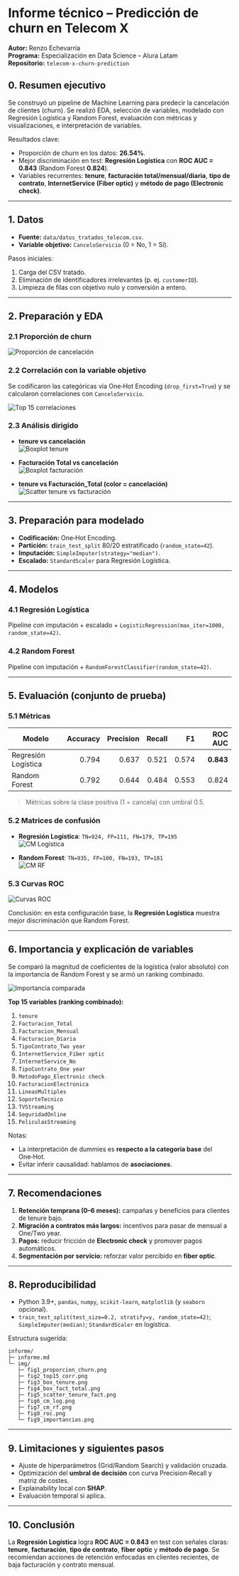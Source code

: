 # Informe técnico – Predicción de churn en Telecom X
**Autor:** Renzo Echevarria  
**Programa:** Especialización en Data Science – Alura Latam  
**Repositorio:** `telecom-x-churn-prediction`

## 0. Resumen ejecutivo
Se construyó un pipeline de Machine Learning para predecir la cancelación de clientes (churn). Se realizó EDA, selección de variables,
modelado con Regresión Logística y Random Forest, evaluación con métricas y visualizaciones, e interpretación de variables.

Resultados clave:
- Proporción de churn en los datos: **26.54%**.
- Mejor discriminación en test: **Regresión Logística** con **ROC AUC = 0.843** (Random Forest **0.824**).
- Variables recurrentes: **tenure**, **facturación total/mensual/diaria**, **tipo de contrato**, **InternetService (Fiber optic)** y **método de pago (Electronic check)**.

---

## 1. Datos
- **Fuente:** `data/datos_tratados_telecom.csv`.
- **Variable objetivo:** `CanceloServicio` (0 = No, 1 = Sí).

Pasos iniciales:
1. Carga del CSV tratado.
2. Eliminación de identificadores irrelevantes (p. ej. `customerID`).
3. Limpieza de filas con objetivo nulo y conversión a entero.

---

## 2. Preparación y EDA
### 2.1 Proporción de churn
![Proporción de cancelación](img/fig1_proporcion_churn.png)

### 2.2 Correlación con la variable objetivo
Se codificaron las categóricas vía One‑Hot Encoding (`drop_first=True`) y se calcularon correlaciones con `CanceloServicio`.

![Top 15 correlaciones](img/fig2_top15_corr.png)

### 2.3 Análisis dirigido
- **tenure vs cancelación**  
  ![Boxplot tenure](img/fig3_box_tenure.png)

- **Facturación Total vs cancelación**  
  ![Boxplot facturación](img/fig4_box_fact_total.png)

- **tenure vs Facturación_Total (color = cancelación)**  
  ![Scatter tenure vs facturación](img/fig5_scatter_tenure_fact.png)

---

## 3. Preparación para modelado
- **Codificación:** One‑Hot Encoding.
- **Partición:** `train_test_split` 80/20 estratificado (`random_state=42`).
- **Imputación:** `SimpleImputer(strategy="median")`.
- **Escalado:** `StandardScaler` para Regresión Logística.

---

## 4. Modelos
### 4.1 Regresión Logística
Pipeline con imputación + escalado + `LogisticRegression(max_iter=1000, random_state=42)`.

### 4.2 Random Forest
Pipeline con imputación + `RandomForestClassifier(random_state=42)`.

---

## 5. Evaluación (conjunto de prueba)
### 5.1 Métricas
| Modelo               | Accuracy | Precision | Recall | F1   | ROC AUC |
|----------------------|---------:|----------:|-------:|-----:|--------:|
| Regresión Logística  | 0.794 | 0.637 | 0.521 | 0.574 | **0.843** |
| Random Forest        | 0.792  | 0.644  | 0.484  | 0.553  | 0.824  |

> Métricas sobre la clase positiva (1 = cancela) con umbral 0.5.

### 5.2 Matrices de confusión
- **Regresión Logística**: `TN=924, FP=111, FN=179, TP=195`  
  ![CM Logística](img/fig6_cm_log.png)

- **Random Forest**: `TN=935, FP=100, FN=193, TP=181`  
  ![CM RF](img/fig7_cm_rf.png)

### 5.3 Curvas ROC
![Curvas ROC](img/fig8_roc.png)

Conclusión: en esta configuración base, la **Regresión Logística** muestra mejor discriminación que Random Forest.

---

## 6. Importancia y explicación de variables
Se comparó la magnitud de coeficientes de la logística (valor absoluto) con la importancia de Random Forest y se armó un ranking combinado.

![Importancia comparada](img/fig9_importancias.png)

**Top 15 variables (ranking combinado):**
1. `tenure`
2. `Facturacion_Total`
3. `Facturacion_Mensual`
4. `Facturacion_Diaria`
5. `TipoContrato_Two year`
6. `InternetService_Fiber optic`
7. `InternetService_No`
8. `TipoContrato_One year`
9. `MetodoPago_Electronic check`
10. `FacturacionElectronica`
11. `LineasMultiples`
12. `SoporteTecnico`
13. `TVStreaming`
14. `SeguridadOnline`
15. `PeliculasStreaming`

Notas:
- La interpretación de dummies es **respecto a la categoría base** del One‑Hot.
- Evitar inferir causalidad: hablamos de **asociaciones**.

---

## 7. Recomendaciones
1. **Retención temprana (0–6 meses):** campañas y beneficios para clientes de tenure bajo.  
2. **Migración a contratos más largos:** incentivos para pasar de mensual a One/Two year.  
3. **Pagos:** reducir fricción de **Electronic check** y promover pagos automáticos.  
4. **Segmentación por servicio:** reforzar valor percibido en **fiber optic**.  

---

## 8. Reproducibilidad
- Python 3.9+, `pandas`, `numpy`, `scikit-learn`, `matplotlib` (y `seaborn` opcional).  
- `train_test_split(test_size=0.2, stratify=y, random_state=42)`; `SimpleImputer(median)`; `StandardScaler` en logística.

Estructura sugerida:
```
informe/
├─ informe.md
└─ img/
   ├─ fig1_proporcion_churn.png
   ├─ fig2_top15_corr.png
   ├─ fig3_box_tenure.png
   ├─ fig4_box_fact_total.png
   ├─ fig5_scatter_tenure_fact.png
   ├─ fig6_cm_log.png
   ├─ fig7_cm_rf.png
   ├─ fig8_roc.png
   └─ fig9_importancias.png
```

---

## 9. Limitaciones y siguientes pasos
- Ajuste de hiperparámetros (Grid/Random Search) y validación cruzada.  
- Optimización del **umbral de decisión** con curva Precision‑Recall y matriz de costes.  
- Explainability local con **SHAP**.  
- Evaluación temporal si aplica.

---

## 10. Conclusión
La **Regresión Logística** logra **ROC AUC = 0.843** en test con señales claras: **tenure**, **facturación**, **tipo de contrato**, **fiber optic** y **método de pago**.
Se recomiendan acciones de retención enfocadas en clientes recientes, de baja facturación y contrato mensual.
